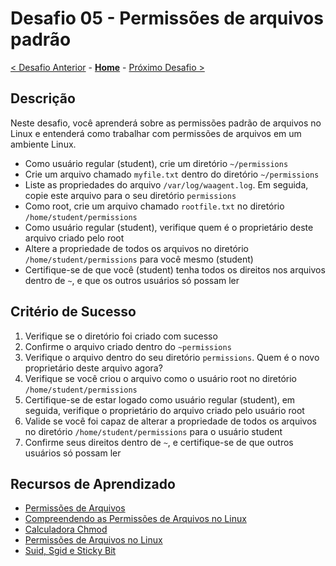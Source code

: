 # Desafio 05 - Permissões de arquivos padrão

[< Desafio Anterior](./Desafio-04.md) - **[Home](../README.md)** - [Próximo Desafio >](./Challenge-06.md)

## Descrição

Neste desafio, você aprenderá sobre as permissões padrão de arquivos no Linux e entenderá como trabalhar com permissões de arquivos em um ambiente Linux.

- Como usuário regular (student), crie um diretório `~/permissions`
- Crie um arquivo chamado `myfile.txt` dentro do diretório `~/permissions`
- Liste as propriedades do arquivo `/var/log/waagent.log`. Em seguida, copie este arquivo para o seu diretório `permissions`
- Como root, crie um arquivo chamado `rootfile.txt` no diretório `/home/student/permissions`
- Como usuário regular (student), verifique quem é o proprietário deste arquivo criado pelo root
- Altere a propriedade de todos os arquivos no diretório `/home/student/permissions` para você mesmo (student)
- Certifique-se de que você (student) tenha todos os direitos nos arquivos dentro de `~`, e que os outros usuários só possam ler

## Critério de Sucesso

1. Verifique se o diretório foi criado com sucesso
2. Confirme o arquivo criado dentro do `~permissions`
3. Verifique o arquivo dentro do seu diretório `permissions`. Quem é o novo proprietário deste arquivo agora?
4. Verifique se você criou o arquivo como o usuário root no diretório `/home/student/permissions`
5. Certifique-se de estar logado como usuário regular (student), em seguida, verifique o proprietário do arquivo criado pelo usuário root
6. Valide se você foi capaz de alterar a propriedade de todos os arquivos no diretório `/home/student/permissions` para o usuário student
7. Confirme seus direitos dentro de `~`, e certifique-se de que outros usuários só possam ler

## Recursos de Aprendizado

- [Permissões de Arquivos](https://linuxjourney.com/lesson/file-permissions)
- [Compreendendo as Permissões de Arquivos no Linux](https://www.linuxfoundation.org/blog/classic-sysadmin-understanding-linux-file-permissions/)
- [Calculadora Chmod](https://chmod-calculator.com/)
- [Permissões de Arquivos no Linux](https://linuxhandbook.com/linux-file-permissions/)
- [Suid, Sgid e Sticky Bit](https://linuxhandbook.com/suid-sgid-sticky-bit/)
